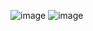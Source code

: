 ![image](https://user-images.githubusercontent.com/82566175/188607519-05fb8e24-14fa-4dbb-9811-78964bb2c191.png)
![image](https://user-images.githubusercontent.com/82566175/188653431-34a42696-33e3-4d55-895e-3975fca9e328.png)